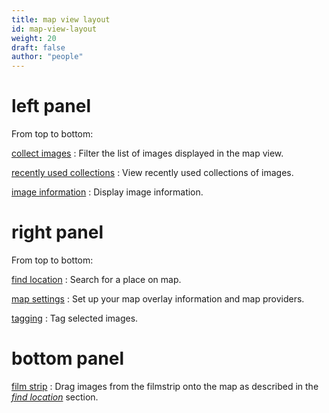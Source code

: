 ```yaml
---
title: map view layout
id: map-view-layout
weight: 20
draft: false
author: "people"
---
```


# left panel
From top to bottom:

[collect images](../module-reference/utility-modules/shared/collect-images.md)
: Filter the list of images displayed in the map view.

[recently used collections](../module-reference/utility-modules/shared/recent-collections.md)
: View recently used collections of images.

[image information](../module-reference/utility-modules/shared/image-information.md)
: Display image information.

# right panel

From top to bottom:

[find location](../module-reference/utility-modules/map/find-location.md)
: Search for a place on map.

[map settings](../module-reference/utility-modules/map/map-settings.md)
: Set up your map overlay information and map providers.

[tagging](../module-reference/utility-modules/shared/tagging.md)
: Tag selected images.

# bottom panel

[film strip](../overview/user-interface/filmstrip.md)
: Drag images from the filmstrip onto the map as described in the [_find location_](../module-reference/utility-modules/map/find-location.md) section.

